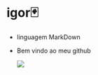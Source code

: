 # igor🃏
- linguagem MarkDown
- Bem vindo ao meu github

  ![](https://tenor.com/pt-BR/view/gear-5-eyes-gear-5-one-piece-gear-5-luffy-luffy-gif-8786730263886589572.gif)
